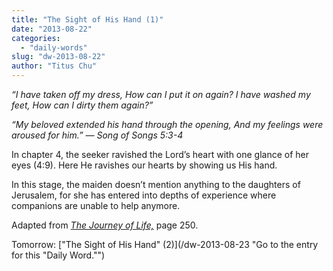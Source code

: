 ```yaml
---
title: "The Sight of His Hand (1)"
date: "2013-08-22"
categories: 
  - "daily-words"
slug: "dw-2013-08-22"
author: "Titus Chu"
---
```


_“I have taken off my dress, How can I put it on again? I have washed my feet, How can I dirty them again?”_

_“My beloved extended his hand through the opening,_ _And my feelings were aroused for him.”_ _— Song of Songs 5:3-4_

In chapter 4, the seeker ravished the Lord’s heart with one glance of her eyes (4:9). Here He ravishes our hearts by showing us His hand.

In this stage, the maiden doesn’t mention anything to the daughters of Jerusalem, for she has entered into depths of experience where companions are unable to help anymore. 

Adapted from _[The Journey of Life,](/book-journey "Go to the listing for this book.")_ page 250.

Tomorrow: ["The Sight of His Hand" (2)](/dw-2013-08-23 "Go to the entry for this "Daily Word."")
